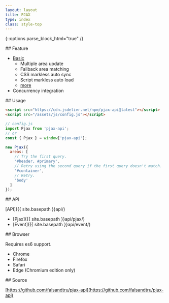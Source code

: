 ```yaml
---
layout: layout
title: PJAX
type: index
class: style-top
---
```


{::options parse_block_html="true" /}

<div class="row">

<div class="col-md-4">
## Feature

- <a href="{{ site.basepath }}demo/basic/1.html" target="_blank">Basic</a>
	- Multiple area update
	- Fallback area matching
	- CSS markless auto sync
	- Script markless auto load
	- [more](https://github.com/falsandtru/pjax-api#features)
- Concurrency integration
</div>

<div class="col-md-4">
## Usage

```html
<script src="https://cdn.jsdelivr.net/npm/pjax-api@latest"></script>
<script src="/assets/js/config.js"></script>
```

```js
// config.js
import Pjax from 'pjax-api';
// or
const { Pjax } = window['pjax-api'];

new Pjax({
  areas: [
    // Try the first query.
    '#header, #primary',
    // Retry using the second query if the first query doesn't match.
    '#container',
    // Retry.
    'body'
  ]
});
```
</div>

<div class="col-md-4">
## API

[API]({{ site.basepath }}api/)

- [Pjax]({{ site.basepath }}api/pjax/)
- [Event]({{ site.basepath }}api/event/)
</div>

</div>

<div class="row">

<div class="col-md-4">
## Browser

Requires es6 support.

- Chrome
- Firefox
- Safari
- Edge (Chromium edition only)
</div>

<div class="col-md-4">
## Source

[https://github.com/falsandtru/pjax-api](https://github.com/falsandtru/pjax-api)
</div>

<div class="col-md-4">
</div>

</div>
